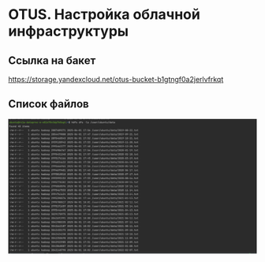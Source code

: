 # OTUS. Настройка облачной инфраструктуры

## Ссылка на бакет

https://storage.yandexcloud.net/otus-bucket-b1gtngf0a2jerlvfrkqt


## Список файлов

![Изображение](image.png)